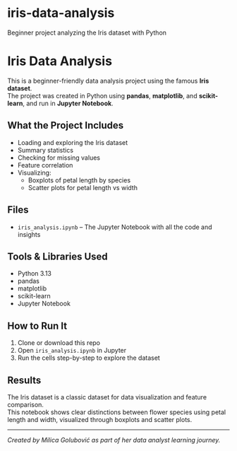 # iris-data-analysis
Beginner project analyzing the Iris dataset with Python
# Iris Data Analysis

This is a beginner-friendly data analysis project using the famous **Iris dataset**.  
The project was created in Python using **pandas**, **matplotlib**, and **scikit-learn**, and run in **Jupyter Notebook**.

## What the Project Includes
- Loading and exploring the Iris dataset
- Summary statistics
- Checking for missing values
- Feature correlation
- Visualizing:
  - Boxplots of petal length by species
  - Scatter plots for petal length vs width

## Files
- `iris_analysis.ipynb` – The Jupyter Notebook with all the code and insights

## Tools & Libraries Used
- Python 3.13
- pandas
- matplotlib
- scikit-learn
- Jupyter Notebook

## How to Run It
1. Clone or download this repo
2. Open `iris_analysis.ipynb` in Jupyter
3. Run the cells step-by-step to explore the dataset

## Results
The Iris dataset is a classic dataset for data visualization and feature comparison.  
This notebook shows clear distinctions between flower species using petal length and width, visualized through boxplots and scatter plots.

---

*Created by Milica Golubović as part of her data analyst learning journey.*
